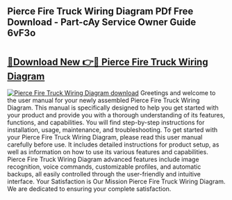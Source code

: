 ## Pierce Fire Truck Wiring Diagram PDf Free Download - Part-cAy Service Owner Guide 6vF3o

# <h2><a href="http://dfmwht.blite.top/?on=Pierce+Fire+Truck+Wiring+Diagram">🔗Download New 👉🔴 Pierce Fire Truck Wiring Diagram</a></h2>

[![Pierce Fire Truck Wiring Diagram download](https://i.imgur.com/lujVjoI.png)](http://dfmwht.blite.top/?on=Pierce+Fire+Truck+Wiring+Diagram)
Greetings and welcome to the user manual for your newly assembled Pierce Fire Truck Wiring Diagram. This manual is specifically designed to help you get started with your product and provide you with a thorough understanding of its features, functions, and capabilities. You will find step-by-step instructions for installation, usage, maintenance, and troubleshooting. To get started with your Pierce Fire Truck Wiring Diagram, please read this user manual carefully before use. It includes detailed instructions for product setup, as well as information on how to use its various features and capabilities. Pierce Fire Truck Wiring Diagram advanced features include image recognition, voice commands, customizable profiles, and automatic backups, all easily controlled through the user-friendly and intuitive interface. Your Satisfaction is Our Mission Pierce Fire Truck Wiring Diagram. We are dedicated to ensuring your complete satisfaction.
